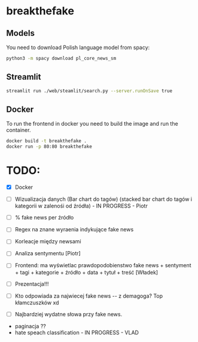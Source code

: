# breakthefake


## Models
You need to download Polish language model from spacy: 
```bash
python3 -m spacy download pl_core_news_sm
```

## Streamlit 
```bash 
streamlit run ./web/steamlit/search.py --server.runOnSave true  
```

## Docker 
To run the frontend in docker you need to build the image and run the container. 
```bash
docker build -t breakthefake .
docker run -p 80:80 breakthefake
```


# TODO:

- [x] Docker 
- [ ] Wizualizacja danych (Bar chart do tagów) (stacked bar chart do tagów i kategorii w zalenośi od źródła) - IN PROGRESS - Piotr
- [ ] % fake news per źródło 
- [ ] Regex na znane wyraenia indykujące fake news 
- [ ] Korleacje między newsami 
- [ ] Analiza sentymentu [Piotr]
- [ ] Frontend: ma wyświetlac prawdopodobienstwo fake news + sentyment + tagi + kategorie + źródło + data + tytuł + treść [Władek]
- [ ] Prezentacja!!!

- [ ] Kto odpowiada za najwiecej fake news -- z demagoga? Top kłamczuszków xd
- [ ] Najbardziej wydatne słowa przy fake news.
- paginacja ??
- hate speach classification - IN PROGRESS - VLAD
